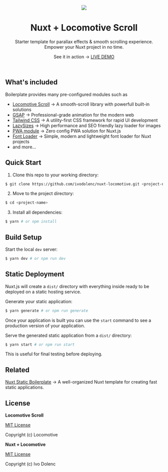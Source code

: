 <p align="center">
    <img src=".github/assets/cover.gif">
</p>
<h1 align="center">Nuxt + Locomotive Scroll</h1>
<p align="center">Starter template for parallax effects & smooth scrolling experience. Empower your Nuxt project in no time.</p>
<p align="center">See it in action → <a href="https://nuxt-locomotive.netlify.app">LIVE DEMO</a></p>

<br>

## What's included

Boilerplate provides many pre-configured modules such as

- [Locomotive Scroll](https://github.com/locomotivemtl/locomotive-scroll) → A smooth-scroll library with powerfull built-in solutions
- [GSAP](https://github.com/ivodolenc/nuxt-gsap-module) → Professional-grade animation for the modern web
- [Tailwind CSS](https://github.com/tailwindlabs/tailwindcss) → A utility-first CSS framework for rapid UI development
- [LazySizes](https://github.com/ivodolenc/nuxt-lazysizes) → High performance and SEO friendly lazy loader for images
- [PWA module](https://github.com/nuxt-community/pwa-module) → Zero config PWA solution for Nuxt.js
- [Font Loader](https://github.com/ivodolenc/nuxt-font-loader) → Simple, modern and lightweight font loader for Nuxt projects
- and more...

## Quick Start

1. Clone this repo to your working directory:

```sh
$ git clone https://github.com/ivodolenc/nuxt-locomotive.git <project-name>
```

2. Move to the project directory:

```sh
$ cd <project-name>
```

3. Install all dependencies:

```sh
$ yarn # or npm install
```

## Build Setup

Start the local `dev` server:

```sh
$ yarn dev # or npm run dev
```

## Static Deployment

Nuxt.js will create a `dist/` directory with everything inside ready to be deployed on a static hosting service.

Generate your static application:

```sh
$ yarn generate # or npm run generate
```

Once your application is built you can use the `start` command to see a production version of your application.

Serve the generated static application from a `dist/` directory:

```sh
$ yarn start # or npm run start
```

This is useful for final testing before deploying.

## Related

[Nuxt Static Boilerplate](https://github.com/ivodolenc/nuxt-static-boilerplate) → A well-organized Nuxt template for creating fast static applications.

## License

**Locomotive Scroll**

[MIT License](https://github.com/locomotivemtl/locomotive-scroll/blob/master/LICENSE)

Copyright (c) Locomotive

**Nuxt + Locomotive**

[MIT License](LICENSE)

Copyright (c) Ivo Dolenc
